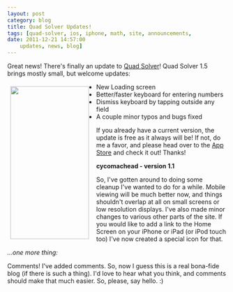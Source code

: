 ```yaml
---
layout: post
category: blog
title: Quad Solver Updates!
tags: [quad-solver, ios, iphone, math, site, announcements,
date: 2011-12-21 14:57:00
    updates, news, blog]
---
```


Great news! There's finally an update to [Quad Solver](/ios)! Quad Solver 1.5 brings mostly small, but welcome updates:

<img align="left" height="350" style="margin-right:10px; padding:.5em;" src="http://media.tumblr.com/tumblr_lvcm2eIXqA1qjg6k8.png" width="180"/>

<ul style="margin-left:1em;">
    <li>New Loading screen</li>
    <li>Better/faster keyboard for entering numbers</li>
    <li>Dismiss keyboard by tapping outside any field</li>
    <li>A couple minor typos and bugs fixed</li>
</ul>


If you already have a current version, the update is free as it always will be! If not, do me a favor, and please head over to the [App Store](http://itunes.com/apps/quadsolver) and check it out! Thanks!

<!-- more -->

**cycomachead - version 1.1**

So, I've gotten around to doing some cleanup I've wanted to do for a while. Mobile viewing will be much better now, and things shouldn't overlap at all on small screens or low resolution displays. I've also made minor changes to various other parts of the site. If you would like to add a link to the Home Screen on your iPhone or iPad (or iPod touch too) I've now created a special icon for that.

*…one more thing:*

Comments! I've added comments. So, now I guess this is a real bona-fide blog (if there is such a thing). I'd love to hear what you think, and comments should make that much easier. So, please, say hello. :)
